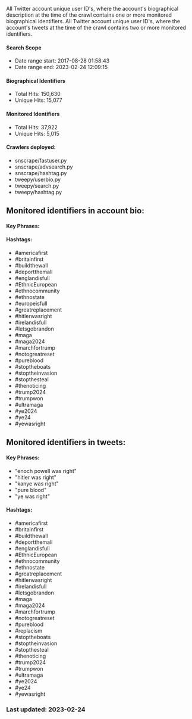 All Twitter account unique user ID's, where the account's biographical description at the time of the crawl contains one or more monitored biographical 
identifiers. All Twitter account unique user ID's, where the account's tweets at the time of the crawl contains two or more monitored identifiers.

#### Search Scope
* Date range start: 2017-08-28 01:58:43
* Date range end: 2023-02-24 12:09:15

#### Biographical Identifiers
* Total Hits: 150,630
* Unique Hits: 15,077

#### Monitored Identifiers
* Total Hits: 37,922
* Unique Hits: 5,015

#### Crawlers deployed: 
* snscrape/fastuser.py 
* snscrape/advsearch.py 
* snscrape/hashtag.py 
* tweepy/userbio.py 
* tweepy/search.py 
* tweepy/hashtag.py

## Monitored identifiers in account bio:

#### Key Phrases:

#### Hashtags:

* #americafirst 
* #britainfirst 
* #buildthewall 
* #deportthemall 
* #englandisfull 
* #EthnicEuropean 
* #ethnocommunity 
* #ethnostate 
* #europeisfull 
* #greatreplacement
* #hitlerwasright
* #irelandisfull
* #letsgobrandon
* #maga
* #maga2024
* #marchfortrump
* #notogreatreset
* #pureblood
* #stoptheboats
* #stoptheinvasion
* #stopthesteal
* #thenoticing
* #trump2024
* #trumpwon
* #ultramaga
* #ye2024
* #ye24
* #yewasright

## Monitored identifiers in tweets:

#### Key Phrases:
* "enoch powell was right"
* "hitler was right"
* "kanye was right"
* "pure blood"
* "ye was right"

#### Hashtags:
* #americafirst 
* #britainfirst 
* #buildthewall 
* #deportthemall
* #englandisfull
* #EthnicEuropean
* #ethnocommunity
* #ethnostate
* #greatreplacement
* #hitlerwasright
* #irelandisfull
* #letsgobrandon
* #maga
* #maga2024
* #marchfortrump
* #notogreatreset
* #pureblood
* #replacism
* #stoptheboats
* #stoptheinvasion
* #stopthesteal
* #thenoticing
* #trump2024
* #trumpwon
* #ultramaga
* #ye2024
* #ye24
* #yewasright

### Last updated: 2023-02-24